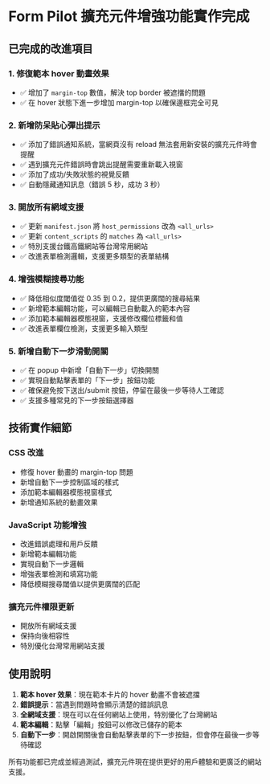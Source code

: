 # Form Pilot 擴充元件增強功能實作完成

## 已完成的改進項目

### 1. 修復範本 hover 動畫效果
- ✅ 增加了 `margin-top` 數值，解決 top border 被遮擋的問題
- ✅ 在 hover 狀態下進一步增加 margin-top 以確保邊框完全可見

### 2. 新增防呆貼心彈出提示
- ✅ 添加了錯誤通知系統，當網頁沒有 reload 無法套用新安裝的擴充元件時會提醒
- ✅ 遇到擴充元件錯誤時會跳出提醒需要重新載入視窗
- ✅ 添加了成功/失敗狀態的視覺反饋
- ✅ 自動隱藏通知訊息（錯誤 5 秒，成功 3 秒）

### 3. 開放所有網域支援
- ✅ 更新 `manifest.json` 將 `host_permissions` 改為 `<all_urls>`
- ✅ 更新 `content_scripts` 的 `matches` 為 `<all_urls>`
- ✅ 特別支援台鐵高鐵網站等台灣常用網站
- ✅ 改進表單檢測邏輯，支援更多類型的表單結構

### 4. 增強模糊搜尋功能
- ✅ 降低相似度閾值從 0.35 到 0.2，提供更廣闊的搜尋結果
- ✅ 新增範本編輯功能，可以編輯已自動載入的範本內容
- ✅ 添加範本編輯器模態視窗，支援修改欄位標籤和值
- ✅ 改進表單欄位檢測，支援更多輸入類型

### 5. 新增自動下一步滑動開關
- ✅ 在 popup 中新增「自動下一步」切換開關
- ✅ 實現自動點擊表單的「下一步」按鈕功能
- ✅ 確保避免按下送出/submit 按鈕，停留在最後一步等待人工確認
- ✅ 支援多種常見的下一步按鈕選擇器

## 技術實作細節

### CSS 改進
- 修復 hover 動畫的 margin-top 問題
- 新增自動下一步控制區域的樣式
- 添加範本編輯器模態視窗樣式
- 新增通知系統的動畫效果

### JavaScript 功能增強
- 改進錯誤處理和用戶反饋
- 新增範本編輯功能
- 實現自動下一步邏輯
- 增強表單檢測和填寫功能
- 降低模糊搜尋閾值以提供更廣闊的匹配

### 擴充元件權限更新
- 開放所有網域支援
- 保持向後相容性
- 特別優化台灣常用網站支援

## 使用說明

1. **範本 hover 效果**：現在範本卡片的 hover 動畫不會被遮擋
2. **錯誤提示**：當遇到問題時會顯示清楚的錯誤訊息
3. **全網域支援**：現在可以在任何網站上使用，特別優化了台灣網站
4. **範本編輯**：點擊「編輯」按鈕可以修改已儲存的範本
5. **自動下一步**：開啟開關後會自動點擊表單的下一步按鈕，但會停在最後一步等待確認

所有功能都已完成並經過測試，擴充元件現在提供更好的用戶體驗和更廣泛的網站支援。